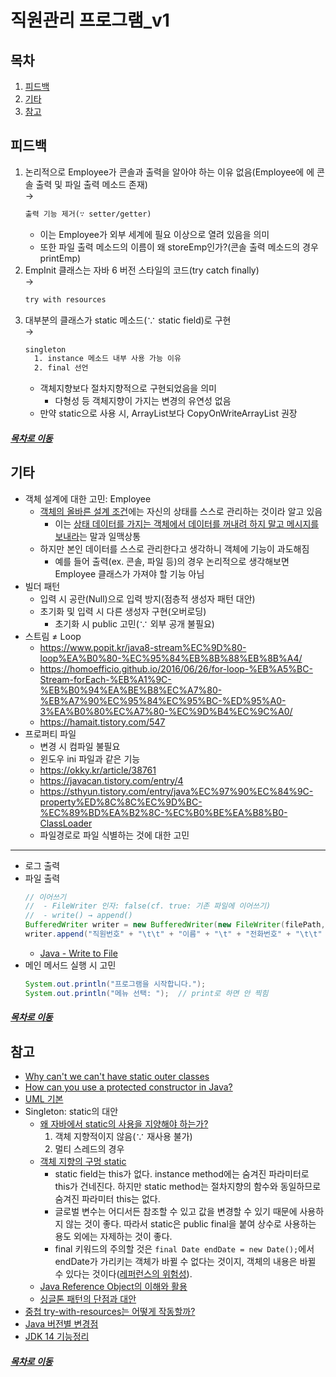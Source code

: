 직원관리 프로그램_v1
=====
## 목차
1. [피드백](#피드백)
2. [기타](#기타)
3. [참고](#참고)

## 피드백
1. 논리적으로 Employee가 콘솔과 출력을 알아야 하는 이유 없음(Employee에 에 콘솔 출력 및 파일 출력 메소드 존재)  
	→  
	```txt
	출력 기능 제거(∵ setter/getter)
	```
	* 이는 Employee가 외부 세계에 필요 이상으로 열려 있음을 의미
	* 또한 파일 출력 메소드의 이름이 왜 storeEmp인가?(콘솔 출력 메소드의 경우 printEmp)
2. EmpInit 클래스는 자바 6 버전 스타일의 코드(try catch finally)  
	→  
	```txt
	try with resources
	```
3. 대부분의 클래스가 static 메소드(∵ static field)로 구현  
	→  
	```txt
	singleton
	  1. instance 메소드 내부 사용 가능 이유
	  2. final 선언
	```
	* 객체지향보다 절차지향적으로 구현되었음을 의미
		* 다형성 등 객체지향이 가지는 변경의 유연성 없음
	* 만약 static으로 사용 시, ArrayList보다 CopyOnWriteArrayList 권장

##### [목차로 이동](#목차)

## 기타
* 객체 설계에 대한 고민: Employee
	* [객체의 올바른 설계 조건](https://github.com/nara1030/TIL/blob/master/docs/lecture_list/code_spitz/s83_object1/object1_week1_ch00-ch01.md#%EA%B0%9D%EC%B2%B4%EC%99%80-%EC%84%A4%EA%B3%84)에는 자신의 상태를 스스로 관리하는 것이라 알고 있음
		* 이는 [상태 데이터를 가지는 객체에서 데이터를 꺼내려 하지 말고 메시지를 보내라](https://github.com/nara1030/ThisIsJava/blob/master/docs/etc/double_dispatch.md#%EC%9A%B0%EC%95%84%ED%95%9C%ED%85%8C%ED%81%AC%EC%BD%94%EC%8A%A4)는 말과 일맥상통
	* 하지만 본인 데이터를 스스로 관리한다고 생각하니 객체에 기능이 과도해짐
		* 예를 들어 출력(ex. 콘솔, 파일 등)의 경우 논리적으로 생각해보면 Employee 클래스가 가져야 할 기능 아님
* 빌더 패턴
	* 입력 시 공란(Null)으로 입력 방지(점층적 생성자 패턴 대안)
	* 초기화 및 입력 시 다른 생성자 구현(오버로딩)
		* 초기화 시 public 고민(∵ 외부 공개 불필요)
* 스트림 ≠ Loop
	* https://www.popit.kr/java8-stream%EC%9D%80-loop%EA%B0%80-%EC%95%84%EB%8B%88%EB%8B%A4/
	* https://homoefficio.github.io/2016/06/26/for-loop-%EB%A5%BC-Stream-forEach-%EB%A1%9C-%EB%B0%94%EA%BE%B8%EC%A7%80-%EB%A7%90%EC%95%84%EC%95%BC-%ED%95%A0-3%EA%B0%80%EC%A7%80-%EC%9D%B4%EC%9C%A0/
	* https://hamait.tistory.com/547
* 프로퍼티 파일
	* 변경 시 컴파일 불필요
	* 윈도우 ini 파일과 같은 기능
	* https://okky.kr/article/38761
	* https://javacan.tistory.com/entry/4
	* https://sthyun.tistory.com/entry/java%EC%97%90%EC%84%9C-property%ED%8C%8C%EC%9D%BC-%EC%89%BD%EA%B2%8C-%EC%B0%BE%EA%B8%B0-ClassLoader
	* 파일경로로 파일 식별하는 것에 대한 고민

- - -

* 로그 출력
* 파일 출력  
	```java
	// 이어쓰기
	//  - FileWriter 인자: false(cf. true: 기존 파일에 이어쓰기)
	//  - write() → append()
	BufferedWriter writer = new BufferedWriter(new FileWriter(filePath, false));
	writer.append("직원번호" + "\t\t" + "이름" + "\t" + "전화번호" + "\t\t" + "직급" + "\t" + "이메일" + "\n");
	```
	* [Java - Write to File](https://www.baeldung.com/java-write-to-file)
* 메인 메서드 실행 시 고민  
	```java
	System.out.println("프로그램을 시작합니다.");
    System.out.println("메뉴 선택: ");  // print로 하면 안 찍힘
	```

##### [목차로 이동](#목차)

## 참고
* [Why can't we can't have static outer classes](https://stackoverflow.com/questions/18036458/why-cant-we-have-static-outer-classes)
* [How can you use a protected constructor in Java?](https://www.quora.com/How-can-you-use-a-protected-constructor-in-Java)
* [UML 기본](https://geniusduck.tistory.com/entry/UML-%EA%B8%B0%EB%B3%B8%ED%8E%B8-%EA%B8%B0%EB%B3%B8-%ED%91%9C%EA%B8%B0-%ED%98%95%EC%8B%9D-%EB%B0%8F-%EA%B4%80%EA%B3%84%ED%91%9C%ED%98%84%EB%B2%95)
* Singleton: static의 대안
	* [왜 자바에서 static의 사용을 지양해야 하는가?](https://unabated.tistory.com/entry/%EC%99%9C-%EC%9E%90%EB%B0%94%EC%97%90%EC%84%9C-static%EC%9D%98-%EC%82%AC%EC%9A%A9%EC%9D%84-%EC%A7%80%EC%96%91%ED%95%B4%EC%95%BC-%ED%95%98%EB%8A%94%EA%B0%80)
		1. 객체 지향적이지 않음(∵ 재사용 불가)
		2. 멀티 스레드의 경우
	* [객체 지향의 구멍 static](https://whiteship.tistory.com/134)
		* static field는 this가 없다. instance method에는 숨겨진 파라미터로 this가 건네진다. 하지만 static method는 절차지향의 함수와 동일하므로 숨겨진 파라미터 this는 없다.
		* 글로벌 변수는 어디서든 참조할 수 있고 값을 변경할 수 있기 때문에 사용하지 않는 것이 좋다. 따라서 static은 public final을 붙여 상수로 사용하는 용도 외에는 자제하는 것이 좋다.
		* final 키워드의 주의할 것은 `final Date endDate = new Date();`에서 endDate가 가리키는 객체가 바뀔 수 없다는 것이지, 객체의 내용은 바뀔 수 있다는 것이다([레퍼런스의 위험성](https://whiteship.tistory.com/100)).
	* [Java Reference Object의 이해와 활용](http://blog.daum.net/_blog/BlogTypeView.do?blogid=04qAU&articleno=15309479&categoryId=452665&regdt=20100623131535)
	* [싱글톤 패턴의 단점과 대안](https://okky.kr/article/673659)
* [중첩 try-with-resources는 어떻게 작동할까?](https://multifrontgarden.tistory.com/192)
* [Java 버전별 변경점](https://johngrib.github.io/wiki/java-enhancements/)
* [JDK 14 기능정리](https://okky.kr/article/676912)

##### [목차로 이동](#목차)